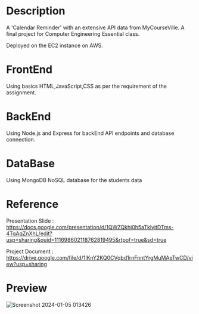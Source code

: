 # Description
A 'Calendar Reminder' with an extensive API data from MyCourseVille. A final project for Computer Engineering Essential class.

Deployed on the EC2 instance on AWS.

# FrontEnd
Using basics HTML,JavaScript,CSS as per the requirement of the assignment.

# BackEnd
Using Node.js and Express for backEnd API endpoints and database connection.

# DataBase
Using MongoDB NoSQL database for the students data

# Reference
Presentation Slide : https://docs.google.com/presentation/d/1QWZQkhj0h5aTklyitDTms-4TqAqZnXhL/edit?usp=sharing&ouid=111698602118762819495&rtpof=true&sd=true

Project Document : https://drive.google.com/file/d/1IKnY2KQ0CVqbd1rnFnntYrgMuMAeTwCD/view?usp=sharing

# Preview

![Screenshot 2024-01-05 013426](https://github.com/JeansAthiwat/ComEngEss_FinalProjG22/assets/122895429/8aef086e-18b5-4a3b-b5f1-742bcd246c73)

